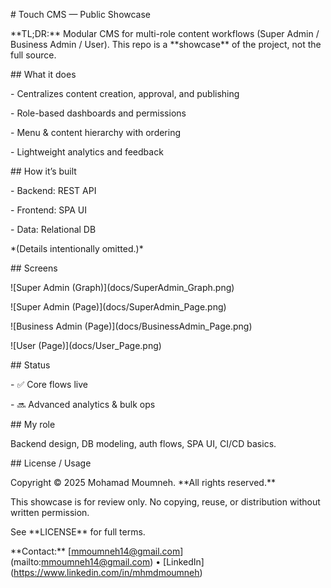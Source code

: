\# Touch CMS — Public Showcase



\*\*TL;DR:\*\* Modular CMS for multi-role content workflows (Super Admin / Business Admin / User). This repo is a \*\*showcase\*\* of the project, not the full source.



\## What it does 

\- Centralizes content creation, approval, and publishing

\- Role-based dashboards and permissions

\- Menu \& content hierarchy with ordering

\- Lightweight analytics and feedback



\## How it’s built 

\- Backend: REST API

\- Frontend: SPA UI

\- Data: Relational DB

\*(Details intentionally omitted.)\*



\## Screens 

!\[Super Admin (Graph)](docs/SuperAdmin\_Graph.png)

!\[Super Admin (Page)](docs/SuperAdmin\_Page.png)

!\[Business Admin (Page)](docs/BusinessAdmin\_Page.png)

!\[User (Page)](docs/User\_Page.png)



\## Status

\- ✅ Core flows live

\- 🔜 Advanced analytics \& bulk ops



\## My role

Backend design, DB modeling, auth flows, SPA UI, CI/CD basics.



\## License / Usage

Copyright © 2025 Mohamad Moumneh. \*\*All rights reserved.\*\*  

This showcase is for review only. No copying, reuse, or distribution without written permission.

See \*\*LICENSE\*\* for full terms.



\*\*Contact:\*\* \[mmoumneh14@gmail.com](mailto:mmoumneh14@gmail.com) • \[LinkedIn](https://www.linkedin.com/in/mhmdmoumneh)





